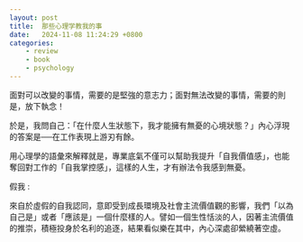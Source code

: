 ```yaml
---
layout: post
title:  那些心理学教我的事
date:   2024-11-08 11:24:29 +0800
categories: 
    - review
    - book
    - psychology
---
```


<!-- ### 阅读前 -->

<!-- ### 阅读期间 -->

面對可以改變的事情，需要的是堅強的意志力；面對無法改變的事情，需要的則是，放下執念！

於是，我問自己：「在什麼人生狀態下，我才能擁有無憂的心境狀態？」內心浮現的答案是──在工作表現上游刃有餘。 

用心理學的語彙來解釋就是，專業底氣不僅可以幫助我提升「自我價值感」，也能奪回對工作的「自我掌控感」，這樣的人生，才有辦法令我感到無憂。

假我 : 

來自於虛假的自我認同，意即受到成長環境及社會主流價值觀的影響，我們「以為自己是」或者「應該是」一個什麼樣的人。譬如一個生性恬淡的人，因著主流價值的推崇，積極投身於名利的追逐，結果看似樂在其中，內心深處卻縈繞著空虛。

<!-- ### 书评 -->